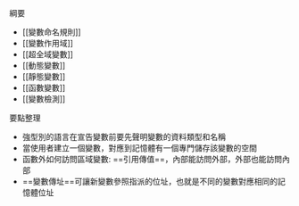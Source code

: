 綱要
- [[變數命名規則]]
- [[變數作用域]]
- [[超全域變數]]
- [[動態變數]]
- [[靜態變數]]
- [[函數變數]]
- [[變數檢測]]

要點整理
- 強型別的語言在宣告變數前要先聲明變數的資料類型和名稱
- 當使用者建立一個變數，對應到記憶體有一個專門儲存該變數的空間
- 函數外如何訪問區域變數: ==引用傳值==，內部能訪問外部，外部也能訪問內部
- ==變數傳址==可讓新變數參照指派的位址，也就是不同的變數對應相同的記憶體位址